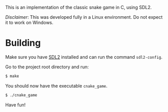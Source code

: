
This is an implementation of the classic snake game in C, using SDL2.

*Disclaimer*: This was developed fully in a Linux environment. Do not expect it to work on Windows.

# Building
Make sure you have [SDL2](https://wiki.libsdl.org/SDL2/FrontPage) installed and can run the command `sdl2-config`.

Go to the project root directory and run:
```sh
$ make
```

You should now have the executable `cnake_game`.
```sh
$ ./cnake_game
```

Have fun!

